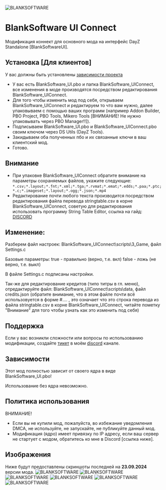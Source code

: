 ![BLANKSOFTWARE](https://i.postimg.cc/Nf5H6wph/download4.gif)
# BlankSoftware UI Connect
Модификация коннект для основного мода на интерфейс DayZ Standalone [BlankSoftwareUI]. <!-- описание репозитория -->

<!--Установка-->
## Установка [Для клиентов]
У вас должны быть установлены [зависимости проекта](https://github.com/OkulusDev/Oxygen#зависимости)

- У вас есть BlankSoftware_UI.pbo и папка BlankSoftware_UIConnect, все изменения в моде производятся посредством редактирования BlankSoftware_UIConnect.
- Для того чтобы изменить мод под себя, открываем BlankSoftware_UIConnect и редактируем то что вам нужно, далее упаковываем с помощью ваших программ (например Addon Builder, PBO Project, PBO Tools, Mikero Tools [ВНИМАНИЕ! Не нужно упаковывать через PBO Manager!!]).
- Подписываем BlankSoftware_UI.pbo и BlankSoftware_UIConnect.pbo своим ключом через DS Utils (DayZ Tools).
- Закидываем оба полученных пбо и их связанные ключи в ваш клиентский мод.
- Готово.

<!--Пользовательская документация-->
## Внимание
- При упаковке BlankSoftware_UIConnect обратите внимание на параметры сохраняемых файлов, укажите следующие:
```*.csv;*.layout;*.fnt;*.xml;*.tga;*.rvmat;*.emat;*.edds;*.paa;*.ptc;*.c;*.imageset;*.layout;*.ogg;*.json;*.mp4```
- Редактирование почти любого текста производится посредством редактирования файла перевода stringtable.csv в корне BlankSoftware_UIConnect,
советую для редактирования использовать программу String Table Editor, ссылка на гайд: [DISCORD](https://discord.com/channels/1201511657990520872/1224962901975240774)

<!-- Измнение -->
## Изменение:
Разберем файл настроек:
BlankSoftware_UIConnect\scripts\3_Game\, файл Settings.c

Базовые параметры:
true - правильно (верно, т.е. вкл)
false - ложь (не верно, т.е. выкл)

В файле Settings.c подписаны настройки.

Так-же для редактирование кредитов (типо титры в гл. меню), отредактируйте файл:
BlankSoftware_UIConnect\scripts\data\, файл credits.json
(обратите внимание, что в этом файле почти всё использовуется в форме #.... , это означает что это строка перевода из файла stringtable.csv в корне BlankSoftware_UIConnect,
читайте пометку "Внимание" для того чтобы узнать как это изменить под себя)

<!--Поддержка-->
## Поддержка
Если у вас возникли сложности или вопросы по использованию модификации, создайте 
[тикет](https://discord.com/channels/1201511657990520872/1201549016136163429) в моём [discord](https://discord.gg/xt2GGzfFY7) канале.

<!--зависимости-->
## Зависимости
Этот мод полностью зависит от своего ядра в виде BlankSoftware_UI.pbo!


Использование без ядра невозможно.

<!-- Использование -->
## Политика использования

ВНИМАНИЕ!
- Если вы не купили мод, пожалуйста, во избежание уведомления DMCA, не используйте, не запускайте, не публикуйте данный мод.
- Модификация (ядро) имеет привязку по IP адресу, если ваш сервер не стартует с модом, обратитесь ко мне в Discord [ссылка ниже].

## Изображения
Ниже будут предоставлены скриншоты последней на **23.09.2024** версии мода.
![BLANKSOFTWARE](https://i.postimg.cc/CxcYjJsz/1.png)
![BLANKSOFTWARE](https://i.postimg.cc/FK1vGcTG/Day-Z-Screenshot-2024-08-21-19-33-16-14.png)
![BLANKSOFTWARE](https://i.postimg.cc/X7TYrsx3/Day-Z-Screenshot-2024-08-21-19-33-35-17.png)
![BLANKSOFTWARE](https://i.postimg.cc/bJ2ntZbF/Day-Z-Screenshot-2024-08-21-19-44-05-51.png)
![BLANKSOFTWARE](https://i.postimg.cc/vm4gJ4PH/Day-Z-Screenshot-2024-08-21-19-44-14-62.png)
![BLANKSOFTWARE](https://i.postimg.cc/fyc0818c/Day-Z-Screenshot-2024-08-21-19-44-23-12.png)
